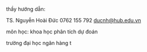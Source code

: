
thầy hướng dẫn:

TS. Nguyễn Hoài Đức
0762 155 792
ducnh@hub.edu.vn



môn học:
khoa học phân tích dự đoán

trường đại học ngân hàng t
